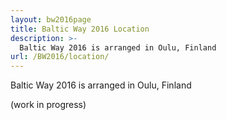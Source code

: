 ```yaml
---
layout: bw2016page
title: Baltic Way 2016 Location
description: >-
  Baltic Way 2016 is arranged in Oulu, Finland
url: /BW2016/location/
---
```


Baltic Way 2016 is arranged in Oulu, Finland

(work in progress)
